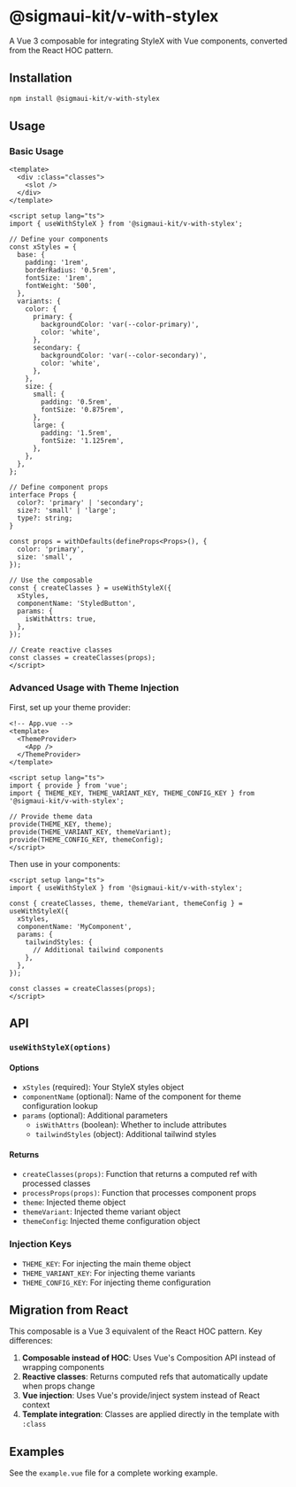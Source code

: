 # @sigmaui-kit/v-with-stylex

A Vue 3 composable for integrating StyleX with Vue components, converted from the React HOC pattern.

## Installation

```bash
npm install @sigmaui-kit/v-with-stylex
```

## Usage

### Basic Usage

```vue
<template>
  <div :class="classes">
    <slot />
  </div>
</template>

<script setup lang="ts">
import { useWithStyleX } from '@sigmaui-kit/v-with-stylex';

// Define your components
const xStyles = {
  base: {
    padding: '1rem',
    borderRadius: '0.5rem',
    fontSize: '1rem',
    fontWeight: '500',
  },
  variants: {
    color: {
      primary: {
        backgroundColor: 'var(--color-primary)',
        color: 'white',
      },
      secondary: {
        backgroundColor: 'var(--color-secondary)',
        color: 'white',
      },
    },
    size: {
      small: {
        padding: '0.5rem',
        fontSize: '0.875rem',
      },
      large: {
        padding: '1.5rem',
        fontSize: '1.125rem',
      },
    },
  },
};

// Define component props
interface Props {
  color?: 'primary' | 'secondary';
  size?: 'small' | 'large';
  type?: string;
}

const props = withDefaults(defineProps<Props>(), {
  color: 'primary',
  size: 'small',
});

// Use the composable
const { createClasses } = useWithStyleX({
  xStyles,
  componentName: 'StyledButton',
  params: {
    isWithAttrs: true,
  },
});

// Create reactive classes
const classes = createClasses(props);
</script>
```

### Advanced Usage with Theme Injection

First, set up your theme provider:

```vue
<!-- App.vue -->
<template>
  <ThemeProvider>
    <App />
  </ThemeProvider>
</template>

<script setup lang="ts">
import { provide } from 'vue';
import { THEME_KEY, THEME_VARIANT_KEY, THEME_CONFIG_KEY } from '@sigmaui-kit/v-with-stylex';

// Provide theme data
provide(THEME_KEY, theme);
provide(THEME_VARIANT_KEY, themeVariant);
provide(THEME_CONFIG_KEY, themeConfig);
</script>
```

Then use in your components:

```vue
<script setup lang="ts">
import { useWithStyleX } from '@sigmaui-kit/v-with-stylex';

const { createClasses, theme, themeVariant, themeConfig } = useWithStyleX({
  xStyles,
  componentName: 'MyComponent',
  params: {
    tailwindStyles: {
      // Additional tailwind components
    },
  },
});

const classes = createClasses(props);
</script>
```

## API

### `useWithStyleX(options)`

#### Options

- `xStyles` (required): Your StyleX styles object
- `componentName` (optional): Name of the component for theme configuration lookup
- `params` (optional): Additional parameters
  - `isWithAttrs` (boolean): Whether to include attributes
  - `tailwindStyles` (object): Additional tailwind styles

#### Returns

- `createClasses(props)`: Function that returns a computed ref with processed classes
- `processProps(props)`: Function that processes component props
- `theme`: Injected theme object
- `themeVariant`: Injected theme variant object
- `themeConfig`: Injected theme configuration object

### Injection Keys

- `THEME_KEY`: For injecting the main theme object
- `THEME_VARIANT_KEY`: For injecting theme variants
- `THEME_CONFIG_KEY`: For injecting theme configuration

## Migration from React

This composable is a Vue 3 equivalent of the React HOC pattern. Key differences:

1. **Composable instead of HOC**: Uses Vue's Composition API instead of wrapping components
2. **Reactive classes**: Returns computed refs that automatically update when props change
3. **Vue injection**: Uses Vue's provide/inject system instead of React context
4. **Template integration**: Classes are applied directly in the template with `:class`

## Examples

See the `example.vue` file for a complete working example. 